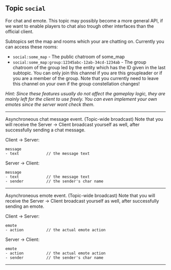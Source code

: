 ## Topic `social`

For chat and emote. This topic may possibly become a more general API, if we want to
enable players to chat also trough other interfaces than the official client.

Subtopics set the map and rooms which your are chatting on. Currently you can access these rooms:

* `social:some_map` - The public chatroom of some_map
* `social:some_map:group:12345abc-12ab-34cd-1234ab` - The group chatroom of the group led by the
entity which has the ID given in the last subtopic. You can only join this channel if you are this
groupleader or if you are a member of the group. Note that you currently need to leave this channel
on your own if the group constellation changes!

_Hint: Since these features usually do not affect the gameplay logic, they are mainly
left for the client to use freely. You can even implement your own emotes since the
server wont check them._

---

Asynchroneous chat message event. (Topic-wide broadcast)
Note that you will receive the Server -> Client broadcast yourself as well,
after successfully sending a chat message.

Client -> Server:

```
message
- text            // the message text
```

Server -> Client:

```
message
- text            // the message text
- sender          // the sender's char name
```

---

Asynchroneous emote event. (Topic-wide broadcast)
Note that you will receive the Server -> Client broadcast yourself as well,
after successfully sending an emote.

Client -> Server:

```
emote
- action          // the actual emote action
```

Server -> Client:

```
emote
- action          // the actual emote action
- sender          // the sender's char name
```

---
